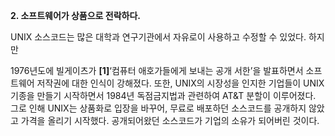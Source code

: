 

**2. 소프트웨어가 상품으로 전락하다.**

UNIX 소스코드는 많은 대학과 연구기관에서 자유로이 사용하고 수정할 수 있었다. 하지만

1976년도에 빌게이츠가 **\[1\]**‘컴퓨터 애호가들에게 보내는 공개 서한’을 발표하면서 소프트웨어 저작권에 대한 인식이 강해졌다. 또한, UNIX의 시장성을 인지한 기업들이 UNIX 기종을 만들기 시작하면서 1984년 독점금지법과 관련하여 AT&T 분할이 이루어졌다. 그로 인해 UNIX는 상품화로 입장을 바꾸어, 무료로 배포하던 소스코드를 공개하지 않았고 가격을 올리기 시작했다. 공개되어왔던 소스코드가 기업의 소유가 되어버린 것이다.

